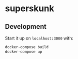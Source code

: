 # superskunk

## Development

Start it up on `localhost:3000` with:

```sh
docker-compose build
docker-compose up
```
